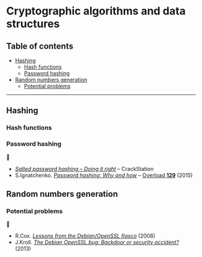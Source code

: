 # Cryptographic algorithms and data structures <!-- omit in toc -->

## Table of contents <!-- omit in toc -->

- [Hashing](#hashing)
	- [Hash functions](#hash-functions)
	- [Password hashing](#password-hashing)
- [Random numbers generation](#random-numbers-generation)
	- [Potential problems](#potential-problems)

---

## Hashing

### Hash functions

### Password hashing

:link:

- [*Salted password hashing – Doing it right*](https://crackstation.net/hashing-security.htm) – CrackStation
- S.Ignatchenko. [*Password hashing: Why and how*](https://accu.org/journals/overload/23/129/ignatchenko_2159/) – [Overload **129**](https://accu.org/journals/overload/overload129) (2015)

## Random numbers generation

### Potential problems

:link:

- R.Cox. [*Lessons from the Debian/OpenSSL fiasco*](https://research.swtch.com/openssl) (2008)
- J.Kroll. [*The Debian OpenSSL bug: Backdoor or security accident?*](https://freedom-to-tinker.com/2013/09/20/software-transparency-debian-openssl-bug/) (2013)
